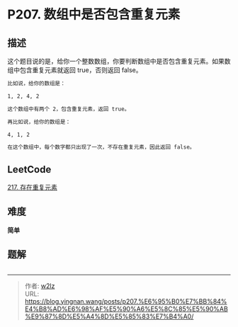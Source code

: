 # P207. 数组中是否包含重复元素


<!--more-->

## 描述

这个题目说的是，给你一个整数数组，你要判断数组中是否包含重复元素。如果数组中包含重复元素就返回 true，否则返回 false。

```markdown
比如说，给你的数组是：

1, 2, 4, 2

这个数组中有两个 2，包含重复元素，返回 true。

再比如说，给你的数组是：

4, 1, 2

在这个数组中，每个数字都只出现了一次，不存在重复元素，因此返回 false。
```

## LeetCode

[217. 存在重复元素](https://leetcode.cn/problems/contains-duplicate/description/)

## 难度

**简单**

## 题解

```java

```



---

> 作者: [w2lz](https://github.com/w2lz)  
> URL: https://blog.yingnan.wang/posts/p207.%E6%95%B0%E7%BB%84%E4%B8%AD%E6%98%AF%E5%90%A6%E5%8C%85%E5%90%AB%E9%87%8D%E5%A4%8D%E5%85%83%E7%B4%A0/  

